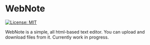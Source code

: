 # WebNote

[![License: MIT](https://img.shields.io/badge/License-MIT-yellow.svg)](https://opensource.org/licenses/MIT)

WebNote is a simple, all html-based text editor. You can upload and download files from it. Currently work in progress.
